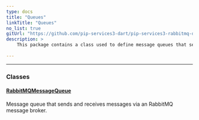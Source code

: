 ```yaml
---
type: docs
title: "Queues"
linkTitle: "Queues"
no_list: true
gitUrl: "https://github.com/pip-services3-dart/pip-services3-rabbitmq-dart"
description: >
    This package contains a class used to define message queues that send and receive messages via an RabbitMQ broker.
    
---
```

---

<div class="module-body"> 

### Classes

#### [RabbitMQMessageQueue](rabbitmq_message_queue)
Message queue that sends and receives messages via an RabbitMQ message broker.

</div>

